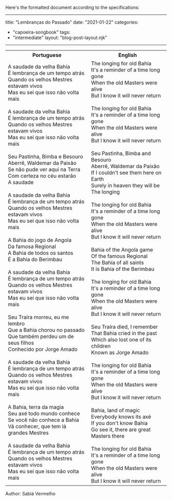 Here's the formatted document according to the specifications:

---
title: "Lembranças do Passado"
date: "2021-01-22"
categories: 
  - "capoeira-songbook"
tags: 
  - "intermediate"
layout: "blog-post-layout.njk"
---

<table class="capoeira-table">
    <tr class="header-row">
        <th>Portuguese</th>
        <th>English</th>
    </tr>
    <tr>
        <td>A saudade da velha Bahia<br>
É lembrança de um tempo atrás<br>
Quando os velhos Mestres estavam vivos<br>
Mas eu sei que isso não volta mais<br>
<br>
A saudade da velha Bahia<br>
É lembrança de um tempo atrás<br>
Quando os velhos Mestres estavam vivos<br>
Mas eu sei que isso não volta mais<br>
<br>
Seu Pastinha, Bimba e Besouro<br>
Aberrê, Waldemar da Paixão<br>
Se não pude ver aqui na Terra<br>
Com certeza no céu estarão<br>
A saudade<br>
<br>
A saudade da velha Bahia<br>
É lembrança de um tempo atrás<br>
Quando os velhos Mestres estavam vivos<br>
Mas eu sei que isso não volta mais<br>
<br>
A Bahia do jogo de Angola<br>
Da famosa Regional<br>
A Bahia de todos os santos<br>
É a Bahia do Berimbau<br>
<br>
A saudade da velha Bahia<br>
É lembrança de um tempo atrás<br>
Quando os velhos Mestres estavam vivos<br>
Mas eu sei que isso não volta mais<br>
<br>
Seu Traíra morreu, eu me lembro<br>
Que a Bahia chorou no passado<br>
Que também perdeu um de seus filhos<br>
Conhecido por Jorge Amado<br>
<br>
A saudade da velha Bahia<br>
É lembrança de um tempo atrás<br>
Quando os velhos Mestres estavam vivos<br>
Mas eu sei que isso não volta mais<br>
<br>
A Bahia, terra da magia<br>
Seu axé todo mundo conhece<br>
Se você não conhece a Bahia<br>
Vá conhecer, que tem lá grandes Mestres<br>
<br>
A saudade da velha Bahia<br>
É lembrança de um tempo atrás<br>
Quando os velhos Mestres estavam vivos<br>
Mas eu sei que isso não volta mais</td>
        <td>The longing for old Bahia<br>
It's a reminder of a time long gone<br>
When the old Masters were alive<br>
But I know it will never return<br>
<br>
The longing for old Bahia<br>
It's a reminder of a time long gone<br>
When the old Masters were alive<br>
But I know it will never return<br>
<br>
Seu Pastinha, Bimba and Besouro<br>
Aberrê, Waldemar da Paixão<br>
If I couldn't see them here on Earth<br>
Surely in heaven they will be<br>
The longing<br>
<br>
The longing for old Bahia<br>
It's a reminder of a time long gone<br>
When the old Masters were alive<br>
But I know it will never return<br>
<br>
Bahia of the Angola game<br>
Of the famous Regional<br>
The Bahia of all saints<br>
It is Bahia of the Berimbau<br>
<br>
The longing for old Bahia<br>
It's a reminder of a time long gone<br>
When the old Masters were alive<br>
But I know it will never return<br>
<br>
Seu Traíra died, I remember<br>
That Bahia cried in the past<br>
Which also lost one of its children<br>
Known as Jorge Amado<br>
<br>
The longing for old Bahia<br>
It's a reminder of a time long gone<br>
When the old Masters were alive<br>
But I know it will never return<br>
<br>
Bahia, land of magic<br>
Everybody knows its axé<br>
If you don't know Bahia<br>
Go see it, there are great Masters there<br>
<br>
The longing for old Bahia<br>
It's a reminder of a time long gone<br>
When the old Masters were alive<br>
But I know it will never return</td>
    </tr>
</table>

<figcaption>
Author: Sabiá Vermelho
</figcaption>